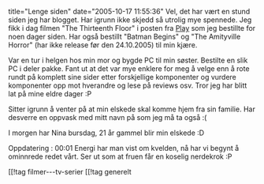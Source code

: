 title="Lenge siden"
date="2005-10-17 11:55:36"
Vel, det har vært en stund siden jeg har blogget. Har igrunn ikke skjedd så utrolig mye spennede. Jeg fikk i dag filmen "The Thirteenth Floor" i posten fra <a href="http://play.com">Play</a> som jeg bestillte for noen dager siden. Har også bestillt "Batman Begins" og "The Amityville Horror" (har ikke release før den 24.10.2005) til min kjære.

Var en tur i helgen hos min mor og bygde PC til min søster. Bestilte en slik PC i deler pakke. Fant ut at det var mye enklere for meg å velge enn å rote rundt på komplett sine sider etter forskjellige komponenter og vurdere komponenter opp mot hverandre og lese på reviews osv. Tror jeg har blitt lat på mine eldre dager :P

Sitter igrunn å venter på at min elskede skal komme hjem fra sin familie. Har desverre en oppvask med mitt navn på som jeg må ta også :(

I morgen har Nina bursdag, 21 år gammel blir min elskede :D

Oppdatering : 00:01
Energi har man vist om kvelden, nå har vi begynt å ominnrede redet vårt. Ser ut som at fruen får en koselig nerdekrok :P

[[!tag  filmer---tv-serier
[[!tag  generelt
